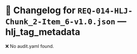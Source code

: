 # 📝 Changelog for `REQ-014-HLJ-Chunk_2-Item_6-v1.0.json` — **hlj_tag_metadata**

❌ No audit.yaml found.
